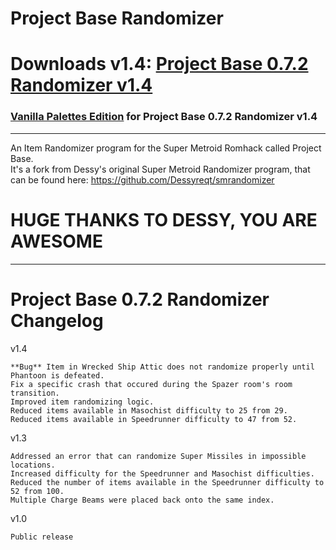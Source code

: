# Project Base Randomizer
# Downloads v1.4: [Project Base 0.7.2 Randomizer v1.4](https://github.com/Galamoz/ProjectBaseRandomizer/releases/download/v1.4/Project.Base.Randomizer.v1.4.exe)  
### [Vanilla Palettes Edition](https://github.com/Galamoz/ProjectBaseRandomizer/releases/download/v1.41/Project.Base.Randomizer.v1.4.-.Vanilla.Palettes.exe) for Project Base 0.7.2 Randomizer v1.4


----------------------------------------------  

An Item Randomizer program for the Super Metroid Romhack called Project Base.  
It's a fork from Dessy's original Super Metroid Randomizer program, that can be found here: https://github.com/Dessyreqt/smrandomizer
# HUGE THANKS TO DESSY, YOU ARE AWESOME
----------------------------------------------
# Project Base 0.7.2 Randomizer Changelog

v1.4

	**Bug** Item in Wrecked Ship Attic does not randomize properly until Phantoon is defeated.
	Fix a specific crash that occured during the Spazer room's room transition.
	Improved item randomizing logic.
	Reduced items available in Masochist difficulty to 25 from 29.
	Reduced items available in Speedrunner difficulty to 47 from 52.

v1.3    

	Addressed an error that can randomize Super Missiles in impossible locations.  
	Increased difficulty for the Speedrunner and Masochist difficulties.    
	Reduced the number of items available in the Speedrunner difficulty to 52 from 100.  
	Multiple Charge Beams were placed back onto the same index.    
	
  
v1.0  

	Public release
